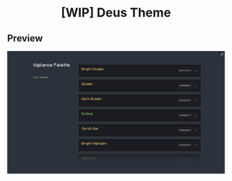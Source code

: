 <div align = "center">

# [WIP] Deus Theme

</div>

## Preview

![Deus Theme](../.github/deus-theme.png)
